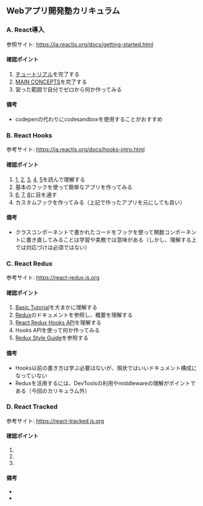## Webアプリ開発塾カリキュラム

### A. React導入

参照サイト: https://ja.reactjs.org/docs/getting-started.html

#### 確認ポイント

1. [チュートリアル](https://ja.reactjs.org/tutorial/tutorial.html)を完了する
2. [MAIN CONCEPTS](https://ja.reactjs.org/docs/hello-world.html)を完了する
3. 習った範囲で自分でゼロから何か作ってみる

#### 備考

- codepenの代わりにcodesandboxを使用することがおすすめ

### B. React Hooks

参考サイト: https://ja.reactjs.org/docs/hooks-intro.html

#### 確認ポイント

1. [1](https://ja.reactjs.org/docs/hooks-intro.html), [2](https://ja.reactjs.org/docs/hooks-overview.html), [3](https://ja.reactjs.org/docs/hooks-state.html), [4](https://ja.reactjs.org/docs/hooks-effect.html), [5](https://ja.reactjs.org/docs/hooks-rules.html)を読んで理解する
2. 基本のフックを使って簡単なアプリを作ってみる
3. [6](https://ja.reactjs.org/docs/hooks-custom.html), [7](https://ja.reactjs.org/docs/hooks-reference.html), [8](https://ja.reactjs.org/docs/hooks-faq.html)に目を通す
4. カスタムフックを作ってみる（上記で作ったアプリを元にしても良い）

#### 備考

- クラスコンポーネントで書かれたコードをフックを使って関数コンポーネントに書き直してみることは学習や実務では意味がある（しかし、理解する上では対応づけは必須ではない）

### C. React Redux

参考サイト: https://react-redux.js.org

#### 確認ポイント

1. [Basic Tutorial](https://react-redux.js.org/introduction/basic-tutorial)を大まかに理解する
2. [Redux](https://redux.js.org/introduction/getting-started)のドキュメントを参照し、概要を理解する
3. [React Redux Hooks API](https://react-redux.js.org/api/hooks)を理解する
4. Hooks APIを使って何か作ってみる
5. [Redux Style Guide](https://redux.js.org/style-guide/style-guide)を参照する

#### 備考

- Hooks以前の書き方は学ぶ必要はないが、現状ではいいドキュメント構成になっていない
- Reduxを活用するには、DevToolsの利用やmiddlewareの理解がポイントである（今回のカリキュラム外）

### D. React Tracked

参考サイト: https://react-tracked.js.org

#### 確認ポイント

1. 
2. 
3. 

#### 備考

- 
- 
